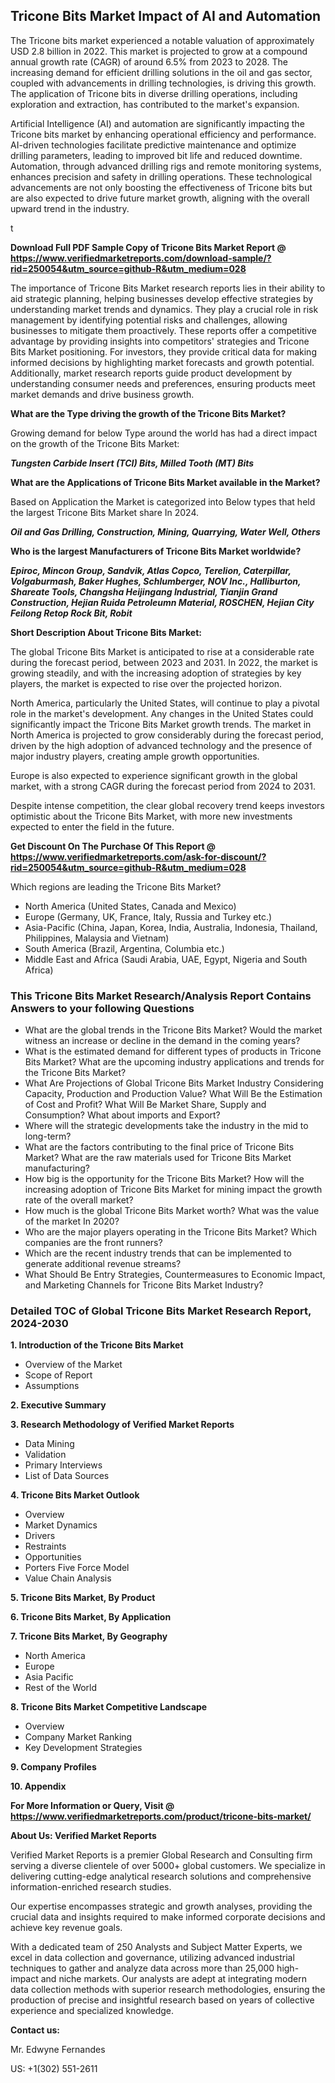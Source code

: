 <h2>Tricone Bits Market Impact of AI and Automation</h2><p>The Tricone bits market experienced a notable valuation of approximately USD 2.8 billion in 2022. This market is projected to grow at a compound annual growth rate (CAGR) of around 6.5% from 2023 to 2028. The increasing demand for efficient drilling solutions in the oil and gas sector, coupled with advancements in drilling technologies, is driving this growth. The application of Tricone bits in diverse drilling operations, including exploration and extraction, has contributed to the market's expansion.</p><p>Artificial Intelligence (AI) and automation are significantly impacting the Tricone bits market by enhancing operational efficiency and performance. AI-driven technologies facilitate predictive maintenance and optimize drilling parameters, leading to improved bit life and reduced downtime. Automation, through advanced drilling rigs and remote monitoring systems, enhances precision and safety in drilling operations. These technological advancements are not only boosting the effectiveness of Tricone bits but are also expected to drive future market growth, aligning with the overall upward trend in the industry.</p>t</p><p id="" class=""><strong>Download Full PDF Sample Copy of Tricone Bits Market Report @ <a href="https://www.verifiedmarketreports.com/download-sample/?rid=250054&utm_source=github-R&utm_medium=028" target="_blank">https://www.verifiedmarketreports.com/download-sample/?rid=250054&utm_source=github-R&utm_medium=028</a></strong></p><p>The importance of&nbsp;Tricone Bits Market research reports lies in their ability to aid strategic planning, helping businesses develop effective strategies by understanding market trends and dynamics. They play a crucial role in risk management by identifying potential risks and challenges, allowing businesses to mitigate them proactively. These reports offer a competitive advantage by providing insights into competitors' strategies and Tricone Bits Market positioning. For investors, they provide critical data for making informed decisions by highlighting market forecasts and growth potential. Additionally, market research reports guide product development by understanding consumer needs and preferences, ensuring products meet market demands and drive business growth.</p><p><strong>What are the&nbsp;Type driving the growth of the Tricone Bits Market?</strong></p><p id="" class="">Growing demand for below Type around the world has had a direct impact on the growth of the Tricone Bits Market:</p><em><strong>Tungsten Carbide Insert (TCI) Bits, Milled Tooth (MT) Bits</strong></em></p><strong>What are the&nbsp;Applications&nbsp;of Tricone Bits Market available in the Market?</strong></p><p id="" class="">Based on Application the Market is categorized into Below types that held the largest Tricone Bits Market share In 2024.</p><em><strong>Oil and Gas Drilling, Construction, Mining, Quarrying, Water Well, Others</strong></em></p><strong>Who is the largest Manufacturers of Tricone Bits Market worldwide?</strong></p><p><em><strong>Epiroc, Mincon Group, Sandvik, Atlas Copco, Terelion, Caterpillar, Volgaburmash, Baker Hughes, Schlumberger, NOV Inc., Halliburton, Shareate Tools, Changsha Heijingang Industrial, Tianjin Grand Construction, Hejian Ruida Petroleumn Material, ROSCHEN, Hejian City Feilong Retop Rock Bit, Robit</strong></em></p><p id="" class=""><strong>Short Description About Tricone Bits Market:</strong></p><p>The global Tricone Bits Market is anticipated to rise at a considerable rate during the forecast period, between 2023 and 2031. In 2022, the market is growing steadily, and with the increasing adoption of strategies by key players, the market is expected to rise over the projected horizon.</p><p>North America, particularly the United States, will continue to play a pivotal role in the market's development. Any changes in the United States could significantly impact the Tricone Bits Market growth trends. The market in North America is projected to grow considerably during the forecast period, driven by the high adoption of advanced technology and the presence of major industry players, creating ample growth opportunities.</p><p>Europe is also expected to experience significant growth in the global market, with a strong CAGR during the forecast period from 2024 to 2031.</p><p>Despite intense competition, the clear global recovery trend keeps investors optimistic about the Tricone Bits Market, with more new investments expected to enter the field in the future.</p><p id="" class=""><strong>Get Discount On The Purchase Of This Report @ <a href="https://www.verifiedmarketreports.com/ask-for-discount/?rid=250054&utm_source=github-R&utm_medium=028" target="_blank">https://www.verifiedmarketreports.com/ask-for-discount/?rid=250054&utm_source=github-R&utm_medium=028</a></strong></p>Which regions are leading the Tricone Bits Market?</p><ul><li>North America (United States, Canada and Mexico)</li><li>Europe (Germany, UK, France, Italy, Russia and Turkey etc.)</li><li>Asia-Pacific (China, Japan, Korea, India, Australia, Indonesia, Thailand, Philippines, Malaysia and Vietnam)</li><li>South America (Brazil, Argentina, Columbia etc.)</li><li>Middle East and Africa (Saudi Arabia, UAE, Egypt, Nigeria and South Africa)</li></ul><h3 id="" class="">This Tricone Bits Market Research/Analysis Report Contains Answers to your following Questions</h3><ul><li>What are the global trends in the Tricone Bits Market? Would the market witness an increase or decline in the demand in the coming years?</li><li>What is the estimated demand for different types of products in Tricone Bits Market? What are the upcoming industry applications and trends for the Tricone Bits Market?</li><li>What Are Projections of Global Tricone Bits Market Industry Considering Capacity, Production and Production Value? What Will Be the Estimation of Cost and Profit? What Will Be Market Share, Supply and Consumption? What about imports and Export?</li><li>Where will the strategic developments take the industry in the mid to long-term?</li><li>What are the factors contributing to the final price of Tricone Bits Market? What are the raw materials used for Tricone Bits Market manufacturing?</li><li>How big is the opportunity for the Tricone Bits Market? How will the increasing adoption of Tricone Bits Market for mining impact the growth rate of the overall market?</li><li>How much is the global Tricone Bits Market worth? What was the value of the market In 2020?</li><li>Who are the major players operating in the Tricone Bits Market? Which companies are the front runners?</li><li>Which are the recent industry trends that can be implemented to generate additional revenue streams?</li><li>What Should Be Entry Strategies, Countermeasures to Economic Impact, and Marketing Channels for Tricone Bits Market Industry?</li></ul><h3 id="" class="">Detailed TOC of Global Tricone Bits Market Research Report, 2024-2030</h3><p id="" class=""><strong>1. Introduction of the Tricone Bits Market</strong></p><ul><li>Overview of the Market</li><li>Scope of Report</li><li>Assumptions</li></ul><p id="" class=""><strong>2. Executive Summary</strong></p><p id="" class=""><strong>3. Research Methodology of Verified Market Reports</strong></p><ul><li>Data Mining</li><li>Validation</li><li>Primary Interviews</li><li>List of Data Sources</li></ul><p id="" class=""><strong>4. Tricone Bits Market Outlook</strong></p><ul><li>Overview</li><li>Market Dynamics</li><li>Drivers</li><li>Restraints</li><li>Opportunities</li><li>Porters Five Force Model</li><li>Value Chain Analysis</li></ul><p id="" class=""><strong>5. Tricone Bits Market, By Product</strong></p><p id="" class=""><strong>6. Tricone Bits Market, By Application</strong></p><p id="" class=""><strong>7. Tricone Bits Market, By Geography</strong></p><ul><li>North America</li><li>Europe</li><li>Asia Pacific</li><li>Rest of the World</li></ul><p id="" class=""><strong>8. Tricone Bits Market Competitive Landscape</strong></p><ul><li>Overview</li><li>Company Market Ranking</li><li>Key Development Strategies</li></ul><p id="" class=""><strong>9. Company Profiles</strong></p><p id="" class=""><strong>10. Appendix</strong></p><p id="" class=""><strong>For More Information or Query, Visit @ <a href="https://www.verifiedmarketreports.com/product/tricone-bits-market/" target="_blank">https://www.verifiedmarketreports.com/product/tricone-bits-market/</a></strong></p><p id="" class=""><strong>About Us: Verified Market Reports</strong></p><p id="" class="">Verified Market Reports is a premier Global Research and Consulting firm serving a diverse clientele of over 5000+ global customers. We specialize in delivering cutting-edge analytical research solutions and comprehensive information-enriched research studies.</p><p id="" class="">Our expertise encompasses strategic and growth analyses, providing the crucial data and insights required to make informed corporate decisions and achieve key revenue goals.</p><p id="" class="">With a dedicated team of 250 Analysts and Subject Matter Experts, we excel in data collection and governance, utilizing advanced industrial techniques to gather and analyze data across more than 25,000 high-impact and niche markets. Our analysts are adept at integrating modern data collection methods with superior research methodologies, ensuring the production of precise and insightful research based on years of collective experience and specialized knowledge.</p><p id="" class=""><strong>Contact us:</strong></p><p id="" class="">Mr. Edwyne Fernandes</p><p id="" class="">US: +1(302) 551-2611</p>